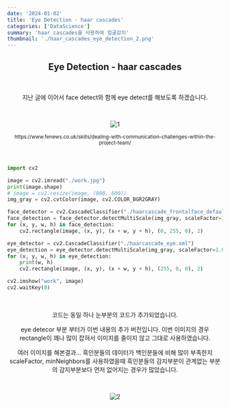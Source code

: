 ```yaml
---
date: '2024-01-02'
title: 'Eye Detection - haar cascades'
categories: ['DataScience']
summary: 'haar cascades을 사용하여 얼굴감지'
thumbnail: './haar_cascades_eye_detection_2.png'
---
```


<center>

## Eye Detection - haar cascades

</br>

지난 글에 이어서 face detect와 함께 eye detect를 해보도록 하겠습니다.

</br>

![1](https://1drv.ms/i/c/bae70a53437eb109/IQNPHpM0eS2pRZKD9Sc6aVspARh4hfTQ7ff09SNJhtjx9ZM?width=1280&height=853)

<p align="center">
    <small >https://www.fenews.co.uk/skills/dealing-with-communication-challenges-within-the-project-team/
</small>
</p>

</br>
</center>

```python
import cv2

image = cv2.imread("./work.jpg")
print(image.shape)
# image = cv2.resize(image, (800, 600))
img_gray = cv2.cvtColor(image, cv2.COLOR_BGR2GRAY)

face_detector = cv2.CascadeClassifier("./haarcascade_frontalface_default.xml")
face_detection = face_detector.detectMultiScale(img_gray, scaleFactor=1.09, minNeighbors=10)
for (x, y, w, h) in face_detection:
    cv2.rectangle(image, (x, y), (x + w, y + h), (0, 255, 0), 2)

eye_detector = cv2.CascadeClassifier("./haarcascade_eye.xml")
eye_detection = eye_detector.detectMultiScale(img_gray, scaleFactor=1.09, minNeighbors=10, maxSize=(72, 72))
for (x, y, w, h) in eye_detection:
    print(w, h)
    cv2.rectangle(image, (x, y), (x + w, y + h), (255, 0, 0), 2)

cv2.imshow("work", image)
cv2.waitKey(0)
```

</br>
<center>

코드는 동일 하나 눈부분의 코드가 추가되었습니다.

eye detecor 부분 부터가 이번 내용의 추가 버전입니다. 이번 이미지의 경우 rectangle이 꽤나 많이 잡혀서 이미지를 줄이지 않고 그대로 사용하였습니다.

여러 이미지를 해본결과... 흑인분들의 데이터가 백인분들에 비해 많이 부족한지
scaleFactor, minNeighbors를 사용하였을때
흑인분들의 감지부분이 관계없는 부분의 감지부분보다
먼저 없어지는 경우가 많았습니다.

</br>

![2](https://1drv.ms/i/c/bae70a53437eb109/IQM_HX25k_XQTJUd0FLGdScCAYCbfKO2FvWXH51fgqXwinU?width=1280&height=853)

</br>
